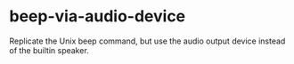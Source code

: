 # beep-via-audio-device
Replicate the Unix beep command, but use the audio output device instead of the builtin speaker.

